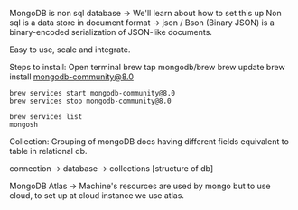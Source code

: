 MongoDB is non sql database -> We'll learn about how to set this up
Non sql is a data store in document format -> json / Bson (Binary JSON) is a binary-encoded serialization of JSON-like documents.

Easy to use, scale and integrate.

Steps to install:
    Open terminal
    brew tap mongodb/brew
    brew update
    brew install mongodb-community@8.0

    brew services start mongodb-community@8.0
    brew services stop mongodb-community@8.0

    brew services list
    mongosh

Collection: Grouping of mongoDB docs having different fields equivalent to table in relational db.

connection -> database -> collections [structure of db]

MongoDB Atlas -> Machine's resources are used by mongo but to use cloud, to set up at cloud instance we use atlas.